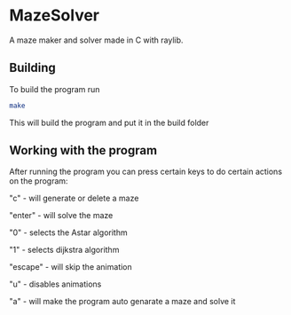 # MazeSolver
A maze maker and solver made in C with raylib.

## Building
To build the program run
```bash
make
```
This will build the program and put it in the build folder

## Working with the program
After running the program you can press certain keys to do certain actions on the program:

"c" - will generate or delete a maze

"enter" - will solve the maze

"0" - selects the Astar algorithm

"1" - selects dijkstra algorithm

"escape" - will skip the animation

"u" - disables animations

"a" - will make the program auto genarate a maze and solve it
